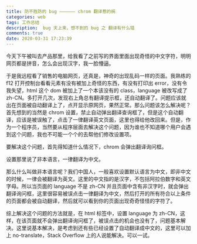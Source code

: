 ```yaml
---
title: 防不胜防的 bug —————— chrom 翻译惹的祸
categories: web
tags: 工作总结
description:  bug 天上来，想不到的 bug 之 翻译有什么错
comments: true
date: 2020-03-31 17:23:39
---
```

今天下午被叫去产品那里，给我看了之前写的界面里面出现奇怪的中文字符，明明网页都是拼音，怎么会出现汉字，我一脸懵逼。

于是我远程看了销售的电脑网页，还真是，神奇的出现乱码一样的页面。我熟练的 f12 打开控制台看看元素有没有被加上奇怪的东西，有没有打印出 error，没有令我失望，html 这个 dom 被加上了一个本该没有的 class，language 被改写成了 zh-CN。多打开几次，发现右上角总有翻译提示框，还自动翻译了。问题应该就出在页面被自动翻译上了，点开显示原网页，果然正常。那么问题该怎么解决呢？首先想到的当然是 chrom 设置，禁止自动弹出翻译查询框了，但是这个自动翻译，应该是被误触了，点击了一律翻译英文页面，这里也得给他改回来。但是，作为一个程序员，当然要从程序层面去解决这个问题，因为谁也不知道哪个用户会遇到这个问题，我也不可能一个个的去帮他们修改设置项。

要解决这个问题，首先得知道什么情况下，chrom 会弹出翻译询问框。

设置那里说了非本语言，一律翻译为中文。

那么什么叫做非本语言呢？我们中国人，一般喜欢设置默认语言为中文，即非中文的时候，一律会被翻译为英文。这里的中文指的是汉字，不包括阿拉伯数字和英文字母。所以当页面的 language 不是 zh-CN 并且页面中含有非汉字时，就会弹出翻译询问框，这里很容易被误点击一律翻译为中文，然后打开的所有符合以上条件的页面都会被自动翻译，然后就可以看到你的页面出现奇奇怪怪的字符了。

综上解决这个问题的方法就是，在 html 标签中，设置 language 为 zh-CN，这样，在该页面就不会弹出翻译询问框了，被误点击的机会也没有了，问题基本解决。这里说基本解决，是考虑到还有些已经设置了自动翻译成中文的，这里可以加上 no-translate，Stack Overflow 上的人说能解决。可以一试。